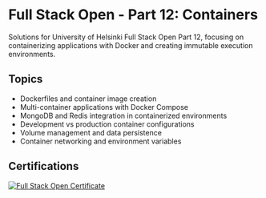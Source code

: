 # Full Stack Open - Part 12: Containers
Solutions for University of Helsinki Full Stack Open Part 12, focusing on containerizing applications with Docker and creating immutable execution environments.

## Topics 
* Dockerfiles and container image creation
* Multi-container applications with Docker Compose
* MongoDB and Redis integration in containerized environments
* Development vs production container configurations
* Volume management and data persistence
* Container networking and environment variables

<!-- Certificate placeholder - replace with your actual certificate image URL when available -->
<!-- [![Part 12 Certificate](YOUR_CERTIFICATE_IMAGE_URL)](YOUR_CERTIFICATE_VERIFICATION_URL) -->

## Certifications
[![Full Stack Open Certificate](https://github.com/user-attachments/assets/5eb787ba-6a1c-4c01-a947-2bb5bc96fa6e)](https://studies.cs.helsinki.fi/stats/api/certificate/fs-containers/en/8eefc9c3f41d61030cf857159e846f6c)
